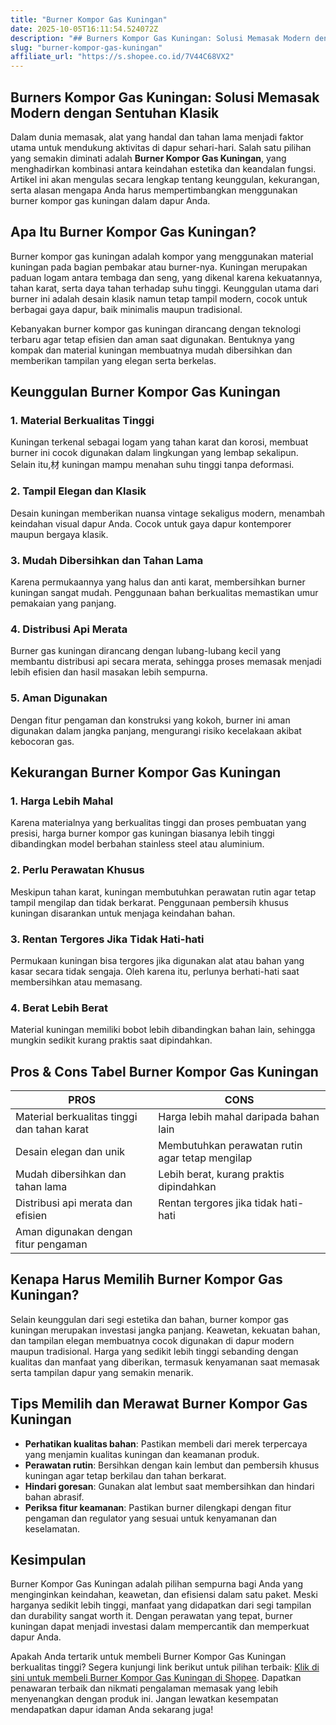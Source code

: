 ```yaml
---
title: "Burner Kompor Gas Kuningan"
date: 2025-10-05T16:11:54.524072Z
description: "## Burners Kompor Gas Kuningan: Solusi Memasak Modern dengan Sentuhan Klasik..."
slug: "burner-kompor-gas-kuningan"
affiliate_url: "https://s.shopee.co.id/7V44C68VX2"
---
```

## Burners Kompor Gas Kuningan: Solusi Memasak Modern dengan Sentuhan Klasik

Dalam dunia memasak, alat yang handal dan tahan lama menjadi faktor utama untuk mendukung aktivitas di dapur sehari-hari. Salah satu pilihan yang semakin diminati adalah **Burner Kompor Gas Kuningan**, yang menghadirkan kombinasi antara keindahan estetika dan keandalan fungsi. Artikel ini akan mengulas secara lengkap tentang keunggulan, kekurangan, serta alasan mengapa Anda harus mempertimbangkan menggunakan burner kompor gas kuningan dalam dapur Anda.

## Apa Itu Burner Kompor Gas Kuningan?

Burner kompor gas kuningan adalah kompor yang menggunakan material kuningan pada bagian pembakar atau burner-nya. Kuningan merupakan paduan logam antara tembaga dan seng, yang dikenal karena kekuatannya, tahan karat, serta daya tahan terhadap suhu tinggi. Keunggulan utama dari burner ini adalah desain klasik namun tetap tampil modern, cocok untuk berbagai gaya dapur, baik minimalis maupun tradisional.

Kebanyakan burner kompor gas kuningan dirancang dengan teknologi terbaru agar tetap efisien dan aman saat digunakan. Bentuknya yang kompak dan material kuningan membuatnya mudah dibersihkan dan memberikan tampilan yang elegan serta berkelas.

## Keunggulan Burner Kompor Gas Kuningan

### 1. Material Berkualitas Tinggi
Kuningan terkenal sebagai logam yang tahan karat dan korosi, membuat burner ini cocok digunakan dalam lingkungan yang lembap sekalipun. Selain itu,材 kuningan mampu menahan suhu tinggi tanpa deformasi.

### 2. Tampil Elegan dan Klasik
Desain kuningan memberikan nuansa vintage sekaligus modern, menambah keindahan visual dapur Anda. Cocok untuk gaya dapur kontemporer maupun bergaya klasik.

### 3. Mudah Dibersihkan dan Tahan Lama
Karena permukaannya yang halus dan anti karat, membersihkan burner kuningan sangat mudah. Penggunaan bahan berkualitas memastikan umur pemakaian yang panjang.

### 4. Distribusi Api Merata
Burner gas kuningan dirancang dengan lubang-lubang kecil yang membantu distribusi api secara merata, sehingga proses memasak menjadi lebih efisien dan hasil masakan lebih sempurna.

### 5. Aman Digunakan
Dengan fitur pengaman dan konstruksi yang kokoh, burner ini aman digunakan dalam jangka panjang, mengurangi risiko kecelakaan akibat kebocoran gas.

## Kekurangan Burner Kompor Gas Kuningan

### 1. Harga Lebih Mahal
Karena materialnya yang berkualitas tinggi dan proses pembuatan yang presisi, harga burner kompor gas kuningan biasanya lebih tinggi dibandingkan model berbahan stainless steel atau aluminium.

### 2. Perlu Perawatan Khusus
Meskipun tahan karat, kuningan membutuhkan perawatan rutin agar tetap tampil mengilap dan tidak berkarat. Penggunaan pembersih khusus kuningan disarankan untuk menjaga keindahan bahan.

### 3. Rentan Tergores Jika Tidak Hati-hati
Permukaan kuningan bisa tergores jika digunakan alat atau bahan yang kasar secara tidak sengaja. Oleh karena itu, perlunya berhati-hati saat membersihkan atau memasang.

### 4. Berat Lebih Berat
Material kuningan memiliki bobot lebih dibandingkan bahan lain, sehingga mungkin sedikit kurang praktis saat dipindahkan.

## Pros & Cons Tabel Burner Kompor Gas Kuningan

| **PROS**                                               | **CONS**                                              |
|--------------------------------------------------------|------------------------------------------------------|
| Material berkualitas tinggi dan tahan karat             | Harga lebih mahal daripada bahan lain               |
| Desain elegan dan unik                                | Membutuhkan perawatan rutin agar tetap mengilap    |
| Mudah dibersihkan dan tahan lama                      | Lebih berat, kurang praktis dipindahkan           |
| Distribusi api merata dan efisien                     | Rentan tergores jika tidak hati-hati               |
| Aman digunakan dengan fitur pengaman                 |                                                      |

## Kenapa Harus Memilih Burner Kompor Gas Kuningan?

Selain keunggulan dari segi estetika dan bahan, burner kompor gas kuningan merupakan investasi jangka panjang. Keawetan, kekuatan bahan, dan tampilan elegan membuatnya cocok digunakan di dapur modern maupun tradisional. Harga yang sedikit lebih tinggi sebanding dengan kualitas dan manfaat yang diberikan, termasuk kenyamanan saat memasak serta tampilan dapur yang semakin menarik.

## Tips Memilih dan Merawat Burner Kompor Gas Kuningan

- **Perhatikan kualitas bahan**: Pastikan membeli dari merek terpercaya yang menjamin kualitas kuningan dan keamanan produk.
- **Perawatan rutin**: Bersihkan dengan kain lembut dan pembersih khusus kuningan agar tetap berkilau dan tahan berkarat.
- **Hindari goresan**: Gunakan alat lembut saat membersihkan dan hindari bahan abrasif.
- **Periksa fitur keamanan**: Pastikan burner dilengkapi dengan fitur pengaman dan regulator yang sesuai untuk kenyamanan dan keselamatan.

## Kesimpulan

Burner Kompor Gas Kuningan adalah pilihan sempurna bagi Anda yang menginginkan keindahan, keawetan, dan efisiensi dalam satu paket. Meski harganya sedikit lebih tinggi, manfaat yang didapatkan dari segi tampilan dan durability sangat worth it. Dengan perawatan yang tepat, burner kuningan dapat menjadi investasi dalam mempercantik dan memperkuat dapur Anda.

Apakah Anda tertarik untuk membeli Burner Kompor Gas Kuningan berkualitas tinggi? Segera kunjungi link berikut untuk pilihan terbaik: [Klik di sini untuk membeli Burner Kompor Gas Kuningan di Shopee](https://s.shopee.co.id/7V44C68VX2). Dapatkan penawaran terbaik dan nikmati pengalaman memasak yang lebih menyenangkan dengan produk ini. Jangan lewatkan kesempatan mendapatkan dapur idaman Anda sekarang juga!